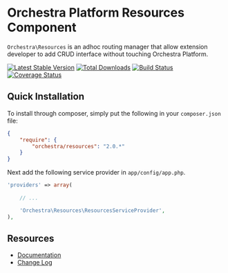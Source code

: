 Orchestra Platform Resources Component
==============

`Orchestra\Resources` is an adhoc routing manager that allow extension developer to add CRUD interface without touching Orchestra Platform.

[![Latest Stable Version](https://poser.pugx.org/orchestra/resources/v/stable.png)](https://packagist.org/packages/orchestra/resources) 
[![Total Downloads](https://poser.pugx.org/orchestra/resources/downloads.png)](https://packagist.org/packages/orchestra/resources) 
[![Build Status](https://travis-ci.org/orchestral/resources.png?branch=master)](https://travis-ci.org/orchestral/resources) 
[![Coverage Status](https://coveralls.io/repos/orchestral/resources/badge.png?branch=master)](https://coveralls.io/r/orchestral/resources?branch=master)

## Quick Installation

To install through composer, simply put the following in your `composer.json` file:

```json
{
	"require": {
		"orchestra/resources": "2.0.*"
	}
}
```

Next add the following service provider in `app/config/app.php`.

```php
'providers' => array(
	
	// ...

	'Orchestra\Resources\ResourcesServiceProvider',
),
```

## Resources

* [Documentation](http://orchestraplatform.com/docs/2.0/components/resources)
* [Change Log](http://orchestraplatform.com/docs/2.0/components/resources/changes#v2.1)
